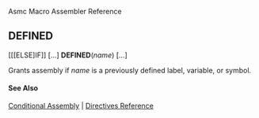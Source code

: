 Asmc Macro Assembler Reference

## DEFINED

[[[ELSE]IF]] [...] **DEFINED**(_name_) [...]

Grants assembly if _name_ is a previously defined label, variable, or symbol.

#### See Also

[Conditional Assembly](conditional-assembly.md) | [Directives Reference](readme.md)
